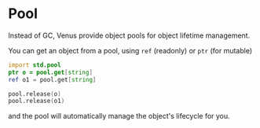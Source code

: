 # Pool

Instead of GC, Venus provide object pools for object lifetime management.

You can get an object from a pool, using `ref` (readonly) or `ptr` (for mutable)

```d
import std.pool
ptr o = pool.get[string]
ref o1 = pool.get[string]

pool.release(o)
pool.release(o1)
```

and the pool will automatically manage the object's lifecycle for you.
